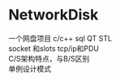 # NetworkDisk
一个网盘项目
 c/c++   sql   QT   STL  
 socket 和slots   tcp/ip和PDU   
 C/S架构特点，与B/S区别   
 单例设计模式

